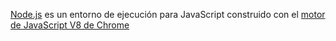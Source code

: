[Node.js](https://nodejs.org/es/) es un entorno de ejecución para JavaScript
construido con el [motor de JavaScript V8 de Chrome](https://developers.google.com/v8/)